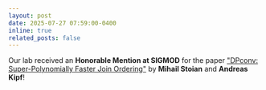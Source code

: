 ```yaml
---
layout: post
date: 2025-07-27 07:59:00-0400
inline: true
related_posts: false
---
```


Our lab received an **Honorable Mention at SIGMOD** for the paper ["DPconv: Super-Polynomially Faster Join Ordering"](https://dl.acm.org/doi/10.1145/3698809) by **Mihail Stoian** and **Andreas Kipf**!
